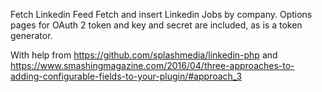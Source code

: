 Fetch Linkedin Feed
Fetch and insert Linkedin Jobs by company. Options pages for OAuth 2 token and key and secret are included, as is a token generator.

With help from 
https://github.com/splashmedia/linkedin-php
and
https://www.smashingmagazine.com/2016/04/three-approaches-to-adding-configurable-fields-to-your-plugin/#approach_3
